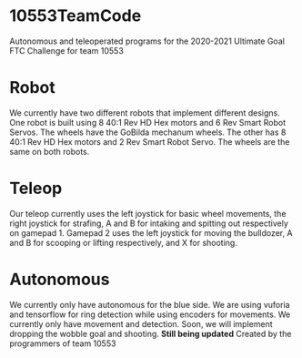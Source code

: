 # 10553TeamCode
Autonomous and teleoperated programs for the 2020-2021 Ultimate Goal FTC Challenge for team 10553
# Robot
We currently have two different robots that implement different designs. One robot is built using 8 40:1 Rev HD Hex motors and 6 Rev Smart Robot Servos. The wheels have the GoBilda mechanum wheels. The other has 8 40:1 Rev HD Hex motors and 2 Rev Smart Robot Servo. The wheels are the same on both robots.  
# Teleop
Our teleop currently uses the left joystick for basic wheel movements, the right joystick for strafing, A and B for intaking and spitting out respectively on gamepad 1. Gamepad 2 uses the left joystick for moving the bulldozer, A and B for scooping or lifting respectively, and X for shooting.
# Autonomous
We currently only have autonomous for the blue side. We are using vuforia and tensorflow for ring detection while using encoders for movements. We currently only have movement and detection. Soon, we will implement dropping the wobble goal and shooting.
******Still being updated******
Created by the programmers of team 10553 
